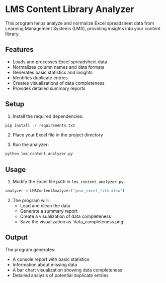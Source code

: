 # LMS Content Library Analyzer

This program helps analyze and normalize Excel spreadsheet data from Learning Management Systems (LMS), providing insights into your content library.

## Features

- Loads and processes Excel spreadsheet data
- Normalizes column names and data formats
- Generates basic statistics and insights
- Identifies duplicate entries
- Creates visualizations of data completeness
- Provides detailed summary reports

## Setup

1. Install the required dependencies:
```bash
pip install -r requirements.txt
```

2. Place your Excel file in the project directory

3. Run the analyzer:
```bash
python lms_content_analyzer.py
```

## Usage

1. Modify the Excel file path in `lms_content_analyzer.py`:
```python
analyzer = LMSContentAnalyzer("your_excel_file.xlsx")
```

2. The program will:
   - Load and clean the data
   - Generate a summary report
   - Create a visualization of data completeness
   - Save the visualization as 'data_completeness.png'

## Output

The program generates:
- A console report with basic statistics
- Information about missing data
- A bar chart visualization showing data completeness
- Detailed analysis of potential duplicate entries 